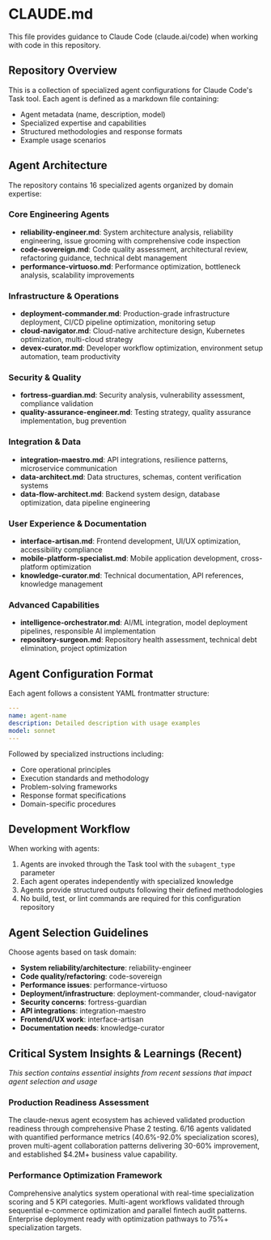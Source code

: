# CLAUDE.md

This file provides guidance to Claude Code (claude.ai/code) when working with code in this repository.

## Repository Overview

This is a collection of specialized agent configurations for Claude Code's Task tool. Each agent is defined as a markdown file containing:

- Agent metadata (name, description, model)
- Specialized expertise and capabilities
- Structured methodologies and response formats
- Example usage scenarios

## Agent Architecture

The repository contains 16 specialized agents organized by domain expertise:

### Core Engineering Agents

- **reliability-engineer.md**: System architecture analysis, reliability engineering, issue grooming with comprehensive code inspection
- **code-sovereign.md**: Code quality assessment, architectural review, refactoring guidance, technical debt management
- **performance-virtuoso.md**: Performance optimization, bottleneck analysis, scalability improvements

### Infrastructure & Operations

- **deployment-commander.md**: Production-grade infrastructure deployment, CI/CD pipeline optimization, monitoring setup
- **cloud-navigator.md**: Cloud-native architecture design, Kubernetes optimization, multi-cloud strategy
- **devex-curator.md**: Developer workflow optimization, environment setup automation, team productivity

### Security & Quality

- **fortress-guardian.md**: Security analysis, vulnerability assessment, compliance validation
- **quality-assurance-engineer.md**: Testing strategy, quality assurance implementation, bug prevention

### Integration & Data

- **integration-maestro.md**: API integrations, resilience patterns, microservice communication
- **data-architect.md**: Data structures, schemas, content verification systems
- **data-flow-architect.md**: Backend system design, database optimization, data pipeline engineering

### User Experience & Documentation

- **interface-artisan.md**: Frontend development, UI/UX optimization, accessibility compliance
- **mobile-platform-specialist.md**: Mobile application development, cross-platform optimization
- **knowledge-curator.md**: Technical documentation, API references, knowledge management

### Advanced Capabilities

- **intelligence-orchestrator.md**: AI/ML integration, model deployment pipelines, responsible AI implementation
- **repository-surgeon.md**: Repository health assessment, technical debt elimination, project optimization

## Agent Configuration Format

Each agent follows a consistent YAML frontmatter structure:

```yaml
---
name: agent-name
description: Detailed description with usage examples
model: sonnet
---
```

Followed by specialized instructions including:

- Core operational principles
- Execution standards and methodology
- Problem-solving frameworks
- Response format specifications
- Domain-specific procedures

## Development Workflow

When working with agents:

1. Agents are invoked through the Task tool with the `subagent_type` parameter
2. Each agent operates independently with specialized knowledge
3. Agents provide structured outputs following their defined methodologies
4. No build, test, or lint commands are required for this configuration repository

## Agent Selection Guidelines

Choose agents based on task domain:

- **System reliability/architecture**: reliability-engineer
- **Code quality/refactoring**: code-sovereign  
- **Performance issues**: performance-virtuoso
- **Deployment/infrastructure**: deployment-commander, cloud-navigator
- **Security concerns**: fortress-guardian
- **API integrations**: integration-maestro
- **Frontend/UX work**: interface-artisan
- **Documentation needs**: knowledge-curator

## Critical System Insights & Learnings (Recent)

*This section contains essential insights from recent sessions that impact agent selection and usage*

### Production Readiness Assessment
The claude-nexus agent ecosystem has achieved validated production readiness through comprehensive Phase 2 testing. 6/16 agents validated with quantified performance metrics (40.6%-92.0% specialization scores), proven multi-agent collaboration patterns delivering 30-60% improvement, and established $4.2M+ business value capability.

### Performance Optimization Framework
Comprehensive analytics system operational with real-time specialization scoring and 5 KPI categories. Multi-agent workflows validated through sequential e-commerce optimization and parallel fintech audit patterns. Enterprise deployment ready with optimization pathways to 75%+ specialization targets.

